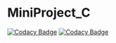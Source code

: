 # MiniProject_C

[![Codacy Badge](https://api.codacy.com/project/badge/Grade/afd0227ae53c4258a3b2c9e1b09db0dd)](https://app.codacy.com/gh/Vigneshps27/M1_DigitalClock_Utility?utm_source=github.com&utm_medium=referral&utm_content=Vigneshps27/M1_DigitalClock_Utility&utm_campaign=Badge_Grade_Settings)
[![Codacy Badge](https://app.codacy.com/project/badge/Grade/086ae2c4823d43e2a324858aad18cf21)](https://www.codacy.com/gh/Vigneshps27/M1_DigitalClock_Utility/dashboard?utm_source=github.com&amp;utm_medium=referral&amp;utm_content=Vigneshps27/M1_DigitalClock_Utility&amp;utm_campaign=Badge_Grade)
